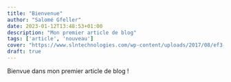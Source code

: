 ```yaml
---
title: "Bienvenue"
author: "Salomé Gfeller"
date: 2023-01-12T13:48:53+01:00
description: "Mon premier article de blog"
tags: ['article', 'nouveau']
cover: "https://www.slntechnologies.com/wp-content/uploads/2017/08/ef3-placeholder-image.jpg"
draft: true
---
```


Bienvue dans mon premier article de blog !
